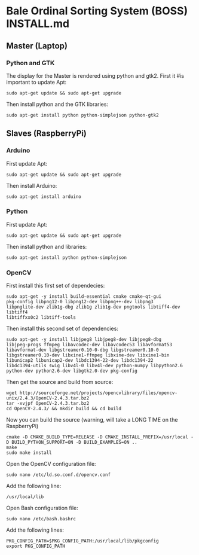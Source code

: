 # Bale Ordinal Sorting System (BOSS) INSTALL.md
## Master (Laptop)
### Python and GTK
The display for the Master is rendered using python and gtk2. First it
#is important to update Apt:

	sudo apt-get update && sudo apt-get upgrade
	
Then install python and the GTK libraries:

	sudo apt-get install python python-simplejson python-gtk2
	
## Slaves (RaspberryPi)
### Arduino
First update Apt:

	sudo apt-get update && sudo apt-get upgrade

Then install Arduino:

	sudo apt-get install arduino
	
### Python
First update Apt:

	sudo apt-get update && sudo apt-get upgrade

Then install python and libraries:

	sudo apt-get install python python-simplejson

### OpenCV
First install this first set of dependecies:

	sudo apt-get -y install build-essential cmake cmake-qt-gui
	pkg-config libpng12-0 libpng12-dev libpng++-dev libpng3
	libpnglite-dev zlib1g-dbg zlib1g zlib1g-dev pngtools libtiff4-dev libtiff4
	libtiffxx0c2 libtiff-tools
	
Then install this second set of dependencies:

	sudo apt-get -y install libjpeg8 libjpeg8-dev libjpeg8-dbg
	libjpeg-progs ffmpeg libavcodec-dev libavcodec53 libavformat53
	libavformat-dev libgstreamer0.10-0-dbg libgstreamer0.10-0
	libgstreamer0.10-dev libxine1-ffmpeg libxine-dev libxine1-bin
	libunicap2 libunicap2-dev libdc1394-22-dev libdc1394-22
	libdc1394-utils swig libv4l-0 libv4l-dev python-numpy libpython2.6
	python-dev python2.6-dev libgtk2.0-dev pkg-config

Then get the source and build from source:

	wget http://sourceforge.net/projects/opencvlibrary/files/opencv-unix/2.4.3/OpenCV-2.4.3.tar.bz2
	tar -xvjpf OpenCV-2.4.3.tar.bz2
	cd OpenCV-2.4.3/ && mkdir build && cd build
	
Now you can build the source (warning, will take a LONG TIME on the RaspberryPi)

	cmake -D CMAKE_BUILD_TYPE=RELEASE -D CMAKE_INSTALL_PREFIX=/usr/local -D BUILD_PYTHON_SUPPORT=ON -D BUILD_EXAMPLES=ON ..
	make
	sudo make install

Open the OpenCV configuration file:

	sudo nano /etc/ld.so.conf.d/opencv.conf
	
Add the following line:

	/usr/local/lib
	
Open Bash configuration file:

	sudo nano /etc/bash.bashrc
	
Add the following lines:

	PKG_CONFIG_PATH=$PKG_CONFIG_PATH:/usr/local/lib/pkgconfig
	export PKG_CONFIG_PATH
